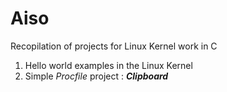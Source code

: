 Aiso
====

Recopilation of projects for Linux Kernel work in C

1. Hello world examples in the Linux Kernel
2. Simple _Procfile_ project : ___Clipboard___
